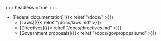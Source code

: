 +++
headless = true
+++

- [Federal documentation]({{< relref "/docs/" >}})
  - [Laws]({{< relref "/docs/laws.md" >}})
  - [Directives]({{< relref "/docs/directives.md" >}})
  - [Government proposals]({{< relref "/docs/govproposals.md" >}})
